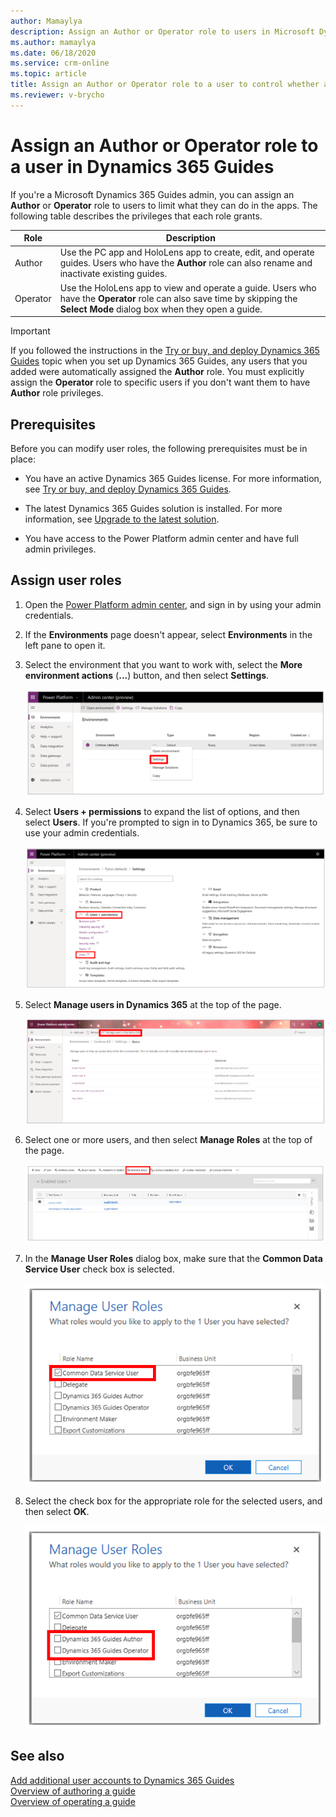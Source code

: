 ```yaml
---
author: Mamaylya
description: Assign an Author or Operator role to users in Microsoft Dynamics 365 Guides to control whether users can edit and view guides (Author role) or just view guides (Operator role).
ms.author: mamaylya
ms.date: 06/18/2020
ms.service: crm-online
ms.topic: article
title: Assign an Author or Operator role to a user to control whether a user can author a guide or just view a guide
ms.reviewer: v-brycho
---
```


# Assign an Author or Operator role to a user in Dynamics 365 Guides

If you're a Microsoft Dynamics 365 Guides admin, you can assign an **Author** or **Operator** role to users to limit what they can do in the apps. The following table describes the privileges that each role grants.

| Role | Description |
|---|---|
| Author | Use the PC app and HoloLens app to create, edit, and operate guides. Users who have the **Author** role can also rename and inactivate existing guides. |
| Operator | Use the HoloLens app to view and operate a guide. Users who have the **Operator** role can also save time by skipping the **Select Mode** dialog box when they open a guide. |

> [!IMPORTANT]
> If you followed the instructions in the [Try or buy, and deploy Dynamics 365 Guides](setup.md) topic when you set up Dynamics 365 Guides, any users that you added were automatically assigned the **Author** role. You must explicitly assign the **Operator** role to specific users if you don't want them to have **Author** role privileges.

## Prerequisites

Before you can modify user roles, the following prerequisites must be in place:

- You have an active Dynamics 365 Guides license. For more information, see [Try or buy, and deploy Dynamics 365 Guides](setup.md).

- The latest Dynamics 365 Guides solution is installed. For more information, see [Upgrade to the latest solution](upgrade.md).

- You have access to the Power Platform admin center and have full admin privileges.

## Assign user roles

1. Open the [Power Platform admin center](https://admin.powerplatform.microsoft.com/environments), and sign in by using your admin credentials.

2. If the **Environments** page doesn't appear, select **Environments** in the left pane to open it.

3. Select the environment that you want to work with, select the **More environment actions** (**...**) button, and then select **Settings**.

    ![Settings command](media/environment-settings.PNG "Settings command")

4. Select **Users + permissions** to expand the list of options, and then select **Users**. If you're prompted to sign in to Dynamics 365, be sure to use your admin credentials.

    ![Users selected](media/users-setting.PNG "Users selected")
    
5. Select **Manage users in Dynamics 365** at the top of the page. 

   ![Manage Users in Dynamics 365 command](media/select-manage-users.png "Manage Users in Dynamics 365 command")

6. Select one or more users, and then select **Manage Roles** at the top of the page.

    ![Manage Roles button](media/select-manage-roles.PNG "Manage Roles button")

7. In the **Manage User Roles** dialog box, make sure that the **Common Data Service User** check box is selected.

    ![Common Data Service User check box](media/common-data-service-user.PNG "Common Data Service User check box")

8. Select the check box for the appropriate role for the selected users, and then select **OK**.

    ![Author and Operator check boxes](media/select-role.PNG "Author and Operator check boxes")

## See also

[Add additional user accounts to Dynamics 365 Guides](add-users.md)<br>
[Overview of authoring a guide](authoring-overview.md)<br>
[Overview of operating a guide](operator-overview.md)
